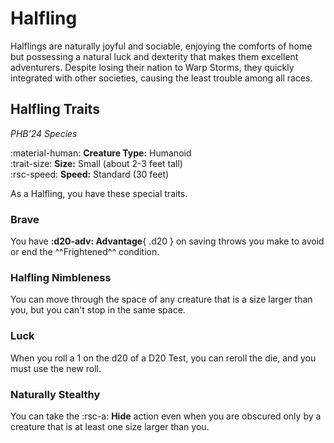 # Halfling

Halflings are naturally joyful and sociable, enjoying the comforts of home but possessing a natural luck and dexterity that makes them excellent adventurers. Despite losing their nation to Warp Storms, they quickly integrated with other societies, causing the least trouble among all races.

## Halfling Traits

*PHB'24 Species*

:material-human: **Creature Type:** Humanoid  
:trait-size: **Size:** Small (about 2-3 feet tall)  
:rsc-speed: **Speed:** Standard (30 feet)

As a Halfling, you have these special traits.

### Brave

You have **:d20-adv: Advantage**{ .d20 } on saving throws you make to avoid or end the ^^Frightened^^ condition.

### Halfling Nimbleness

You can move through the space of any creature that is a size larger than you, but you can't stop in the same space.

### Luck

When you roll a 1 on the d20 of a D20 Test, you can reroll the die, and you must use the new roll.

### Naturally Stealthy

You can take the :rsc-a: **Hide** action even when you are obscured only by a creature that is at least one size larger than you.